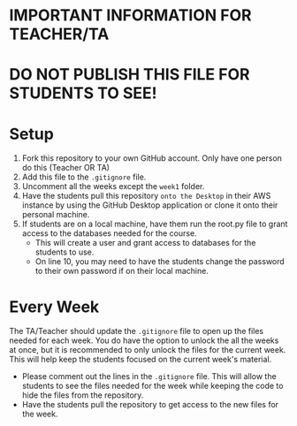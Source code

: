 # IMPORTANT INFORMATION FOR TEACHER/TA

# DO NOT PUBLISH THIS FILE FOR STUDENTS TO SEE!


# Setup
1. Fork this repository to your own GitHub account. Only have one person do this (Teacher OR TA)
2. Add this file to the `.gitignore` file.
3. Uncomment all the weeks except the `week1` folder.
4. Have the students pull this repository `onto the Desktop` in their AWS instance by using the GitHub Desktop application or clone it onto their personal machine.
5. If students are on a local machine, have them run the root.py file to grant access to the databases needed for the course.
   * This will create a user and grant access to databases for the students to use.
   * On line 10, you may need to have the students change the password to their own password if on their local machine.

# Every Week
The TA/Teacher should update the `.gitignore` file to open up the files needed for each week. You do have the option to unlock the all the weeks at once, but it is recommended to only unlock the files for the current week. This will help keep the students focused on the current week's material.
* Please comment out the lines in the `.gitignore` file. This will allow the students to see the files needed for the week while keeping the code to hide the files from the repository.
* Have the students pull the repository to get access to the new files for the week.
